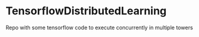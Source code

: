 # TensorflowDistributedLearning
Repo with some tensorflow code to execute concurrently in multiple towers
